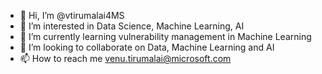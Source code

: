 - 👋 Hi, I’m @vtirumalai4MS
- 👀 I’m interested in Data Science, Machine Learning, AI
- 🌱 I’m currently learning vulnerability management in Machine Learning
- 💞️ I’m looking to collaborate on Data, Machine Learning and AI
- 📫 How to reach me venu.tirumalai@microsoft.com

<!---
vtirumalai4MS/vtirumalai4MS is a ✨ special ✨ repository because its `README.md` (this file) appears on your GitHub profile.
You can click the Preview link to take a look at your changes.
--->
